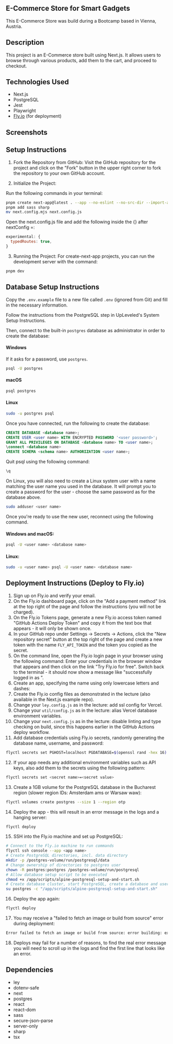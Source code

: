 ## E-Commerce Store for Smart Gadgets

This E-Commerce Store was build during a Bootcamp based in Vienna, Austria.

## Description

This project is an E-Commerce store built using Next.js. It allows users to browse through various products, add them to the cart, and proceed to checkout.

## Technologies Used

- Next.js
- PostgreSQL
- Jest
- Playwright
- [Fly.io](https://fly.io/) (for deployment)

## Screenshots

## Setup Instructions

1. Fork the Repository from GitHub: Visit the GitHub repository for the project and click on the "Fork" button in the upper right corner to fork the repository to your own GitHub account.

2. Initialize the Project:

Run the following commands in your terminal:

```bash
pnpm create next-app@latest . --app --no-eslint --no-src-dir --import-alias @/* --no-tailwind
pnpm add sass sharp
mv next.config.mjs next.config.js
```

Open the next.config.js file and add the following inside the {} after nextConfig =:

```javascript
experimental: {
  typedRoutes: true,
}
```

3. Running the Project:
   For create-next-app projects, you can run the development server with the command:

```bash
pnpm dev
```

## Database Setup Instructions

Copy the `.env.example` file to a new file called `.env` (ignored from Git) and fill in the necessary information.

Follow the instructions from the PostgreSQL step in UpLeveled's System Setup Instructions.

Then, connect to the built-in `postgres` database as administrator in order to create the database:

#### Windows

If it asks for a password, use `postgres`.

```bash
psql -U postgres

```

#### macOS

```bash
psql postgres

```

#### Linux

```bash
sudo -u postgres psql
```

Once you have connected, run the following to create the database:

```sql
CREATE DATABASE <database name>;
CREATE USER <user name> WITH ENCRYPTED PASSWORD '<user password>';
GRANT ALL PRIVILEGES ON DATABASE <database name> TO <user name>;
\connect <database name>
CREATE SCHEMA <schema name> AUTHORIZATION <user name>;
```

Quit psql using the following command:

```bash
\q
```

On Linux, you will also need to create a Linux system user with a name matching the user name you used in the database. It will prompt you to create a password for the user - choose the same password as for the database above.

```bash
sudo adduser <user name>
```

Once you're ready to use the new user, reconnect using the following command.

#### Windows and macOS:

```bash
psql -U <user name> <database name>
```

#### Linux:

```bash
sudo -u <user name> psql -U <user name> <database name>
```

## Deployment Instructions (Deploy to Fly.io)

1. Sign up on Fly.io and verify your email.
2. On the Fly.io dashboard page, click on the "Add a payment method" link at the top right of the page and follow the instructions (you will not be charged).
3. On the Fly.io Tokens page, generate a new Fly.io access token named "GitHub Actions Deploy Token" and copy it from the text box that appears - it will only be shown once.
4. In your GitHub repo under Settings → Secrets → Actions, click the "New repository secret" button at the top right of the page and create a new token with the name `FLY_API_TOKEN` and the token you copied as the secret.
5. On the command line, open the Fly.io login page in your browser using the following command:
   Enter your credentials in the browser window that appears and then click on the link "Try Fly.io for free". Switch back to the terminal - it should now show a message like "successfully logged in as <your email>".
6. Create an app, specifying the name using only lowercase letters and dashes:
7. Create the Fly.io config files as demonstrated in the lecture (also available in the Next.js example repo).
8. Change your `ley.config.js` as in the lecture: add ssl config for Vercel.
9. Change your `util/config.js` as in the lecture: alias Vercel database environment variables.
10. Change your `next.config.js` as in the lecture: disable linting and type checking on build, since this happens earlier in the GitHub Actions deploy workflow.
11. Add database credentials using Fly.io secrets, randomly generating the database name, username, and password:

```bash
flyctl secrets set PGHOST=localhost PGDATABASE=$(openssl rand -hex 16) PGUSERNAME=$(openssl rand -hex 16) PGPASSWORD=$(openssl rand -base64 32)
```

12. If your app needs any additional environment variables such as API keys, also add them to the secrets using the following pattern:

```bash
flyctl secrets set <secret name>=<secret value>
```

13. Create a 1GB volume for the PostgreSQL database in the Bucharest region (slower region IDs: Amsterdam ams or Warsaw waw):

```bash
flyctl volumes create postgres --size 1 --region otp
```

14. Deploy the app - this will result in an error message in the logs and a hanging server:

```bash
flyctl deploy
```

15. SSH into the Fly.io machine and set up PostgreSQL:

```bash
# Connect to the Fly.io machine to run commands
flyctl ssh console --app <app name>
# Create PostgreSQL directories, incl. data directory
mkdir -p /postgres-volume/run/postgresql/data
# Change ownership of directories to postgres user
chown -R postgres:postgres /postgres-volume/run/postgresql
# Allow database setup script to be executed
chmod +x /app/scripts/alpine-postgresql-setup-and-start.sh
# Create database cluster, start PostgreSQL, create a database and user
su postgres -c "/app/scripts/alpine-postgresql-setup-and-start.sh"
```

16. Deploy the app again:

```bash
flyctl deploy
```

17. You may receive a "failed to fetch an image or build from source" error during deployment:

```bash
Error failed to fetch an image or build from source: error building: executor failed running [/bin/sh -c yarn build]: exit code: 1
```

18. Deploys may fail for a number of reasons, to find the real error message you will need to scroll up in the logs and find the first line that looks like an error.

## Dependencies

- ley
- dotenv-safe
- next
- postgres
- react
- react-dom
- sass
- secure-json-parse
- server-only
- sharp
- tsx
